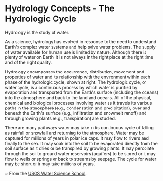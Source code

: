 Hydrology Concepts - The Hydrologic Cycle
==============

Hydrology is the study of water.

As a science, hydrology has evolved in response to the need to understand Earth's complex water systems and help solve water problems. The supply of water available for human use is limited by nature. Although there is plenty of water on Earth, it is not always in the right place at the right time and of the right quality.

Hydrology encompasses the occurrence, distribution, movement and properties of water and its relationship with the environment within each phase of the hydrologic cycle, shown at right. The hydrologic cycle, or water cycle, is a continuous process by which water is purified by evaporation and transported from the Earth's surface (including the oceans) into the atmosphere and back to the land and oceans. All of the physical, chemical and biological processes involving water as it travels its various paths in the atmosphere (e.g., condensation and precipitation), over and beneath the Earth's surface (e.g., infiltration and snowmelt runoff) and through growing plants (e.g., transpiration) are studied.

There are many pathways water may take in its continuous cycle of falling as rainfall or snowfall and returning to the atmosphere. Water may be captured for millions of years in polar ice caps. It may flow to rivers and finally to the sea. It may soak into the soil to be evaporated directly from the soil surface as it dries or be transpired by growing plants. It may percolate through the soil to ground water reservoirs (aquifers) to be stored or it may flow to wells or springs or back to streams by seepage. The cycle for water may be short or it may take millions of years.

~ From the [USGS Water Science School](https://www.usgs.gov/special-topic/water-science-school/science/what-hydrology?qt-science_center_objects=0#qt-science_center_objects).
